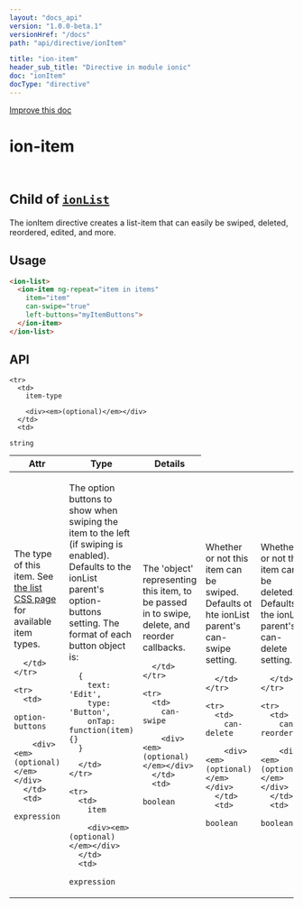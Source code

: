```yaml
---
layout: "docs_api"
version: "1.0.0-beta.1"
versionHref: "/docs"
path: "api/directive/ionItem"

title: "ion-item"
header_sub_title: "Directive in module ionic"
doc: "ionItem"
docType: "directive"
---
```


<div class="improve-docs">
  <a href='http://github.com/driftyco/ionic/edit/master/js/ext/angular/src/directive/ionicList.js#L6'>
    Improve this doc
  </a>
</div>




<h1 class="api-title">

  ion-item


<br />
<small>
  Child of <a href="/docs/api/directive/ionList"><code>ionList</code></a>
</small>


</h1>





The ionItem directive creates a list-item that can easily be swiped,
deleted, reordered, edited, and more.








  
<h2 id="usage">Usage</h2>
  
```html
<ion-list>
  <ion-item ng-repeat="item in items"
    item="item"
    can-swipe="true"
    left-buttons="myItemButtons">
  </ion-item>
</ion-list>
```
  
  
<h2 id="api" style="clear:both;">API</h2>

<table class="table" style="margin:0;">
  <thead>
    <tr>
      <th>Attr</th>
      <th>Type</th>
      <th>Details</th>
    </tr>
  </thead>
  <tbody>
    
    <tr>
      <td>
        item-type
        
        <div><em>(optional)</em></div>
      </td>
      <td>
        
  <code>string</code>
      </td>
      <td>
        <p>The type of this item.  See <a href="/docs/components/#list">the list CSS page</a> for available item types.</p>

        
      </td>
    </tr>
    
    <tr>
      <td>
        option-buttons
        
        <div><em>(optional)</em></div>
      </td>
      <td>
        
  <code>expression</code>
      </td>
      <td>
        <p>The option buttons to show when swiping the item to the left (if swiping is enabled).  Defaults to the ionList parent&#39;s option-buttons setting.  The format of each button object is:</p>
<pre><code class="lang-js">  {
    text: &#39;Edit&#39;,
    type: &#39;Button&#39;,
    onTap: function(item) {}
  }</code></pre>

        
      </td>
    </tr>
    
    <tr>
      <td>
        item
        
        <div><em>(optional)</em></div>
      </td>
      <td>
        
  <code>expression</code>
      </td>
      <td>
        <p>The &#39;object&#39; representing this item, to be passed in to swipe, delete, and reorder callbacks.</p>

        
      </td>
    </tr>
    
    <tr>
      <td>
        can-swipe
        
        <div><em>(optional)</em></div>
      </td>
      <td>
        
  <code>boolean</code>
      </td>
      <td>
        <p>Whether or not this item can be swiped. Defaults ot hte ionList parent&#39;s can-swipe setting.</p>

        
      </td>
    </tr>
    
    <tr>
      <td>
        can-delete
        
        <div><em>(optional)</em></div>
      </td>
      <td>
        
  <code>boolean</code>
      </td>
      <td>
        <p>Whether or not this item can be deleted. Defaults to the ionList parent&#39;s can-delete setting.</p>

        
      </td>
    </tr>
    
    <tr>
      <td>
        can-reorder
        
        <div><em>(optional)</em></div>
      </td>
      <td>
        
  <code>boolean</code>
      </td>
      <td>
        <p>Whether or not this item can be reordered. Defaults to the ionList parent&#39;s can-reorder setting.</p>

        
      </td>
    </tr>
    
    <tr>
      <td>
        on-delete
        
        <div><em>(optional)</em></div>
      </td>
      <td>
        
  <code>expression</code>
      </td>
      <td>
        <p>The expression to call when this item is deleted.</p>

        
      </td>
    </tr>
    
    <tr>
      <td>
        delete-icon
        
        <div><em>(optional)</em></div>
      </td>
      <td>
        
  <code>string</code>
      </td>
      <td>
        <p>The class name of the icon to show on this item while deleting. Defaults to the ionList parent&#39;s delete-icon setting.</p>

        
      </td>
    </tr>
    
    <tr>
      <td>
        reorder-icon
        
        <div><em>(optional)</em></div>
      </td>
      <td>
        
  <code>string</code>
      </td>
      <td>
        <p>The class name of the icon to show on this item while reordering. Defaults to the ionList parent&#39;s reorder-icon setting.</p>

        
      </td>
    </tr>
    
  </tbody>
</table>

  

  





